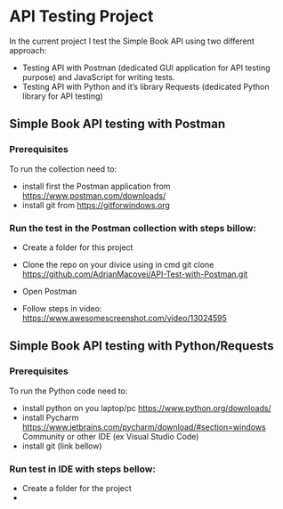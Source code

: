 # API Testing Project

In the current project I test the Simple Book API using two different approach:
-	Testing API with Postman (dedicated GUI application for API testing purpose) and JavaScript for writing tests.
-	Testing API with Python and it’s library Requests (dedicated Python library for API testing)


## Simple Book API testing with  Postman

### Prerequisites
To run the collection need to:
- install first the Postman application from https://www.postman.com/downloads/
- install git from https://gitforwindows.org

### Run the test in the Postman collection with steps billow:
- Create a folder for this project

- Clone the repo on your divice using in cmd git clone https://github.com/AdrianMacovei/API-Test-with-Postman.git

- Open Postman

- Follow steps in video: https://www.awesomescreenshot.com/video/13024595


## Simple Book API testing with Python/Requests

### Prerequisites
To run the Python code need to:
- install python on you laptop/pc https://www.python.org/downloads/
- install Pycharm https://www.jetbrains.com/pycharm/download/#section=windows Community or other IDE (ex Visual Studio Code)
- install git (link bellow)

### Run test in IDE with steps bellow:
- Create a folder for the project
- 
